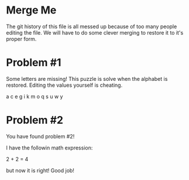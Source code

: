 # Merge Me
The git history of this file is all messed up because of too many people editing the file.
We will have to do some clever merging to restore it to it's proper form.


# Problem #1
Some letters are missing! This puzzle is solve when the alphabet is restored.
Editing the values yourself is cheating.

a  c  e  g
i  k  m  o
q  s  u  w 
y 

# Problem #2
You have found problem #2!

I have the followin math expression:

2 + 2 = 4

but now it is right! Good job!
